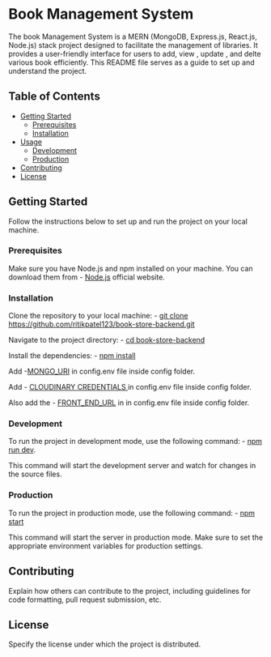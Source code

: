 # Book Management System

The book Management System is a MERN (MongoDB, Express.js, React.js, Node.js) stack project designed to facilitate the management of libraries. It provides a user-friendly interface for  users to  add, view , update , and delte  various book efficiently. This README file serves as a guide to set up and understand the project.

## Table of Contents

- [Getting Started](#getting-started)
  - [Prerequisites](#prerequisites)
  - [Installation](#installation)
- [Usage](#usage)
  - [Development](#development)
  - [Production](#production)
- [Contributing](#contributing)
- [License](#license)

## Getting Started

Follow the instructions below to set up and run the project on your local machine.

### Prerequisites

Make sure you have Node.js and npm installed on your machine. You can download them from - [Node.js](#prerequisite) official website.

### Installation

Clone the repository to your local machine: - [ git clone https://github.com/ritikpatel123/book-store-backend.git ](#clone)


Navigate to the project directory:  - [cd book-store-backend](#installation)


Install the dependencies: - [npm install](#installation)

Add -[MONGO_URI](#mongoDB) in config.env file inside config folder.

Add - [CLOUDINARY CREDENTIALS ](#coludinary) in config.env file inside config folder.

Also add the - [FRONT_END_URL](#frontend) in in config.env file inside config folder.







### Development

To run the project in development mode, use the following command: - [npm run dev](#development).


This command will start the development server and watch for changes in the source files.

### Production

To run the project in production mode, use the following command: - [npm start](#production)

This command will start the server in production mode. Make sure to set the appropriate environment variables for production settings.

## Contributing

Explain how others can contribute to the project, including guidelines for code formatting, pull request submission, etc.

## License

Specify the license under which the project is distributed.
